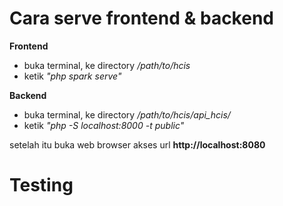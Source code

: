 # Cara serve frontend & backend
**Frontend**
- buka terminal, ke directory _/path/to/hcis_ 
- ketik _"php spark serve"_

**Backend**
- buka terminal, ke directory _/path/to/hcis/api_hcis/_
- ketik _"php -S localhost:8000 -t public"_

setelah itu buka web browser 
akses url **http://localhost:8080**

# Testing
